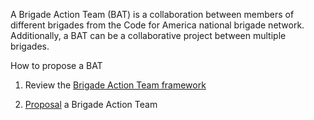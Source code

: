 A Brigade Action Team (BAT) is a collaboration between members of different brigades from the Code for America national brigade network.
Additionally, a BAT can be a collaborative project between multiple brigades.

How to propose a BAT

1) Review the [Brigade Action Team framework](https://docs.google.com/document/d/1iddi1TdBNgtTC1BLBb-TLUcVfRSExhR-DQUEnCUfI-A/edit#heading=h.9qn3kr18ft1j)

2) [Proposal](https://docs.google.com/document/d/1iddi1TdBNgtTC1BLBb-TLUcVfRSExhR-DQUEnCUfI-A/edit#heading=h.5xzaqp14lyjw) a Brigade Action Team
